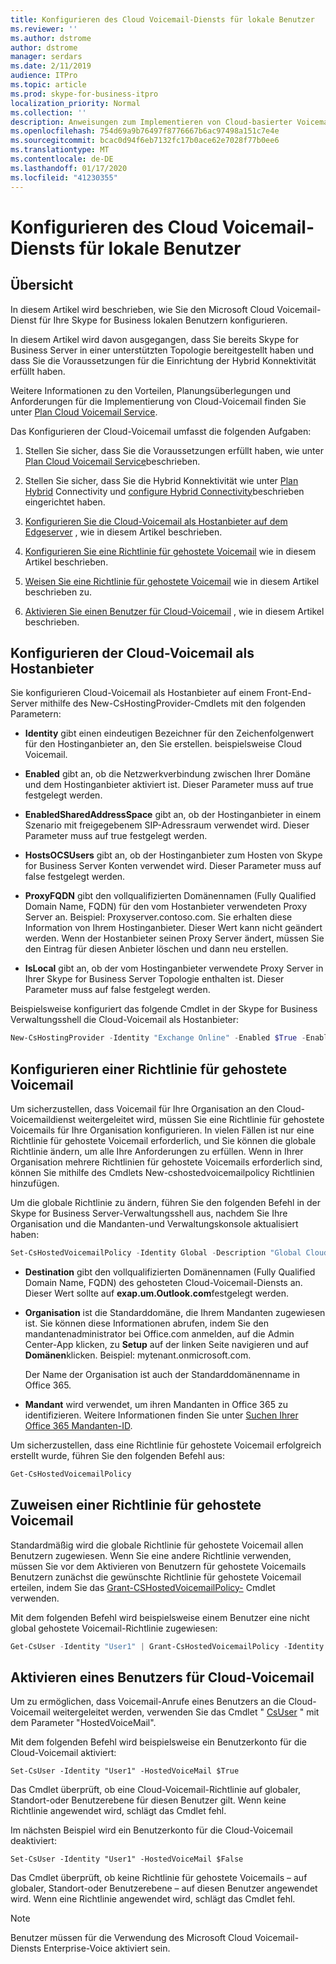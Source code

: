 ```yaml
---
title: Konfigurieren des Cloud Voicemail-Diensts für lokale Benutzer
ms.reviewer: ''
ms.author: dstrome
author: dstrome
manager: serdars
ms.date: 2/11/2019
audience: ITPro
ms.topic: article
ms.prod: skype-for-business-itpro
localization_priority: Normal
ms.collection: ''
description: Anweisungen zum Implementieren von Cloud-basierter Voicemail für Benutzer, die in Skype for Business Server verwaltet werden.
ms.openlocfilehash: 754d69a9b76497f8776667b6ac97498a151c7e4e
ms.sourcegitcommit: bcac0d94f6eb7132fc17b0ace62e7028f77b0ee6
ms.translationtype: MT
ms.contentlocale: de-DE
ms.lasthandoff: 01/17/2020
ms.locfileid: "41230355"
---
```

# <a name="configure-cloud-voicemail-service-for-on-premises-users"></a>Konfigurieren des Cloud Voicemail-Diensts für lokale Benutzer

## <a name="overview"></a>Übersicht 
In diesem Artikel wird beschrieben, wie Sie den Microsoft Cloud Voicemail-Dienst für Ihre Skype for Business lokalen Benutzern konfigurieren.  

In diesem Artikel wird davon ausgegangen, dass Sie bereits Skype for Business Server in einer unterstützten Topologie bereitgestellt haben und dass Sie die Voraussetzungen für die Einrichtung der Hybrid Konnektivität erfüllt haben.

Weitere Informationen zu den Vorteilen, Planungsüberlegungen und Anforderungen für die Implementierung von Cloud-Voicemail finden Sie unter [Plan Cloud Voicemail Service](plan-cloud-voicemail.md).




Das Konfigurieren der Cloud-Voicemail umfasst die folgenden Aufgaben:

1.  Stellen Sie sicher, dass Sie die Voraussetzungen erfüllt haben, wie unter [Plan Cloud Voicemail Service](plan-cloud-voicemail.md)beschrieben.

2.  Stellen Sie sicher, dass Sie die Hybrid Konnektivität wie unter [Plan Hybrid](plan-hybrid-connectivity.md) Connectivity und [configure Hybrid Connectivity](configure-hybrid-connectivity.md)beschrieben eingerichtet haben. 

3.  [Konfigurieren Sie die Cloud-Voicemail als Hostanbieter auf dem Edgeserver](#configure-cloud-voicemail-as-the-hosting-provider) , wie in diesem Artikel beschrieben.

4.  [Konfigurieren Sie eine Richtlinie für gehostete Voicemail](#configure-a-hosted-voicemail-policy) wie in diesem Artikel beschrieben.

5.  [Weisen Sie eine Richtlinie für gehostete Voicemail](#assign-a-hosted-voicemail-policy) wie in diesem Artikel beschrieben zu.

6.  [Aktivieren Sie einen Benutzer für Cloud-Voicemail](#enable-a-user-for-cloud-voicemail) , wie in diesem Artikel beschrieben.


## <a name="configure-cloud-voicemail-as-the-hosting-provider"></a>Konfigurieren der Cloud-Voicemail als Hostanbieter 

Sie konfigurieren Cloud-Voicemail als Hostanbieter auf einem Front-End-Server mithilfe des New-CsHostingProvider-Cmdlets mit den folgenden Parametern:

- **Identity** gibt einen eindeutigen Bezeichner für den Zeichenfolgenwert für den Hostinganbieter an, den Sie erstellen. beispielsweise Cloud Voicemail. 

- **Enabled** gibt an, ob die Netzwerkverbindung zwischen Ihrer Domäne und dem Hostinganbieter aktiviert ist. Dieser Parameter muss auf true festgelegt werden.

- **EnabledSharedAddressSpace** gibt an, ob der Hostinganbieter in einem Szenario mit freigegebenem SIP-Adressraum verwendet wird. Dieser Parameter muss auf true festgelegt werden.

- **HostsOCSUsers** gibt an, ob der Hostinganbieter zum Hosten von Skype for Business Server Konten verwendet wird. Dieser Parameter muss auf false festgelegt werden.

- **ProxyFQDN** gibt den vollqualifizierten Domänennamen (Fully Qualified Domain Name, FQDN) für den vom Hostanbieter verwendeten Proxy Server an. Beispiel: Proxyserver.contoso.com. Sie erhalten diese Information von Ihrem Hostinganbieter. Dieser Wert kann nicht geändert werden. Wenn der Hostanbieter seinen Proxy Server ändert, müssen Sie den Eintrag für diesen Anbieter löschen und dann neu erstellen.

- **IsLocal** gibt an, ob der vom Hostinganbieter verwendete Proxy Server in Ihrer Skype for Business Server Topologie enthalten ist. Dieser Parameter muss auf false festgelegt werden.

Beispielsweise konfiguriert das folgende Cmdlet in der Skype for Business Verwaltungsshell die Cloud-Voicemail als Hostanbieter:


```PowerShell
New-CsHostingProvider -Identity "Exchange Online" -Enabled $True -EnabledSharedAddressSpace $True -HostsOCSUsers $False -ProxyFqdn "exap.um.outlook.com" -IsLocal $False -VerificationLevel UseSourceVerification
```

## <a name="configure-a-hosted-voicemail-policy"></a>Konfigurieren einer Richtlinie für gehostete Voicemail

Um sicherzustellen, dass Voicemail für Ihre Organisation an den Cloud-Voicemaildienst weitergeleitet wird, müssen Sie eine Richtlinie für gehostete Voicemails für Ihre Organisation konfigurieren. In vielen Fällen ist nur eine Richtlinie für gehostete Voicemail erforderlich, und Sie können die globale Richtlinie ändern, um alle Ihre Anforderungen zu erfüllen. Wenn in Ihrer Organisation mehrere Richtlinien für gehostete Voicemails erforderlich sind, können Sie mithilfe des Cmdlets New-cshostedvoicemailpolicy Richtlinien hinzufügen.

Um die globale Richtlinie zu ändern, führen Sie den folgenden Befehl in der Skype for Business Server-Verwaltungsshell aus, nachdem Sie Ihre Organisation und die Mandanten-und Verwaltungskonsole aktualisiert haben:

```PowerShell
Set-CsHostedVoicemailPolicy -Identity Global -Description "Global Cloud Voicemail Policy" -Destination exap.um.outlook.com -Organization YourDefaultDomain.onmicrosoft.com -Tenant “11111111-1111-1111-1111-111111111111”
```

- **Destination** gibt den vollqualifizierten Domänennamen (Fully Qualified Domain Name, FQDN) des gehosteten Cloud-Voicemail-Diensts an. Dieser Wert sollte auf **exap.um.Outlook.com**festgelegt werden.

- **Organisation** ist die Standarddomäne, die Ihrem Mandanten zugewiesen ist. Sie können diese Informationen abrufen, indem Sie den mandantenadministrator bei Office.com anmelden, auf die Admin Center-App klicken, zu **Setup** auf der linken Seite navigieren und auf **Domänen**klicken. Beispiel: mytenant.onmicrosoft.com.

    Der Name der Organisation ist auch der Standarddomänenname in Office 365.

- **Mandant** wird verwendet, um ihren Mandanten in Office 365 zu identifizieren. Weitere Informationen finden Sie unter [Suchen Ihrer Office 365 Mandanten-ID](https://support.office.com/en-us/article/find-your-office-365-tenant-id-6891b561-a52d-4ade-9f39-b492285e2c9b).

Um sicherzustellen, dass eine Richtlinie für gehostete Voicemail erfolgreich erstellt wurde, führen Sie den folgenden Befehl aus:

```PowerShell
Get-CsHostedVoicemailPolicy
```

## <a name="assign-a-hosted-voicemail-policy"></a>Zuweisen einer Richtlinie für gehostete Voicemail

Standardmäßig wird die globale Richtlinie für gehostete Voicemail allen Benutzern zugewiesen. Wenn Sie eine andere Richtlinie verwenden, müssen Sie vor dem Aktivieren von Benutzern für gehostete Voicemails Benutzern zunächst die gewünschte Richtlinie für gehostete Voicemail erteilen, indem Sie das [Grant-CSHostedVoicemailPolicy-](https://docs.microsoft.com/powershell/module/skype/grant-cshostedvoicemailpolicy?view=skype-ps) Cmdlet verwenden.

Mit dem folgenden Befehl wird beispielsweise einem Benutzer eine nicht global gehostete Voicemail-Richtlinie zugewiesen:


```PowerShell
Get-CsUser -Identity "User1" | Grant-CsHostedVoicemailPolicy -Identity "Tag:CloudVoiceMailUsers" 
```

## <a name="enable-a-user-for-cloud-voicemail"></a>Aktivieren eines Benutzers für Cloud-Voicemail

Um zu ermöglichen, dass Voicemail-Anrufe eines Benutzers an die Cloud-Voicemail weitergeleitet werden, verwenden Sie das Cmdlet " [CsUser](https://docs.microsoft.com/powershell/module/skype/set-csuser?view=skype-ps) " mit dem Parameter "HostedVoiceMail". 

Mit dem folgenden Befehl wird beispielsweise ein Benutzerkonto für die Cloud-Voicemail aktiviert: 

```Set-CsUser -Identity "User1" -HostedVoiceMail $True```

Das Cmdlet überprüft, ob eine Cloud-Voicemail-Richtlinie auf globaler, Standort-oder Benutzerebene für diesen Benutzer gilt. Wenn keine Richtlinie angewendet wird, schlägt das Cmdlet fehl.  

Im nächsten Beispiel wird ein Benutzerkonto für die Cloud-Voicemail deaktiviert:

```Set-CsUser -Identity "User1" -HostedVoiceMail $False```

Das Cmdlet überprüft, ob keine Richtlinie für gehostete Voicemails – auf globaler, Standort-oder Benutzerebene – auf diesen Benutzer angewendet wird. Wenn eine Richtlinie angewendet wird, schlägt das Cmdlet fehl.

> [!NOTE]
>  Benutzer müssen für die Verwendung des Microsoft Cloud Voicemail-Diensts Enterprise-Voice aktiviert sein.
